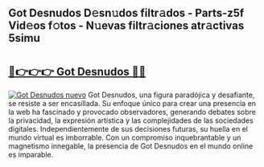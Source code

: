 ## Got Desnudos D𝚎sn𝚞dos filtr𝚊dos - Parts-z5f Vid𝚎os f𝚘tos - N𝚞evas filtr𝚊ciones atr𝚊ctivas 5simu

# <h2><a href="http://mbc11t.tromn.icu/?c=Got+Desnudos">🔗👉👉👉 Got Desnudos 🔗🔗</a></h2>

[![Got Desnudos nuevo](https://i.imgur.com/pEAQMta.gif)](http://mbc11t.tromn.icu/?c=Got+Desnudos)
Got Desnudos, una figura paradójica y desafiante, se resiste a ser encasillada. Su enfoque único para crear una presencia en la web ha fascinado y provocado observadores, generando debates sobre la privacidad, la expresión artística y las complejidades de las sociedades digitales. Independientemente de sus decisiones futuras, su huella en el mundo virtual es imborrable. Con un compromiso inquebrantable y un magnetismo innegable, la presencia de Got Desnudos en el mundo online es imparable.
